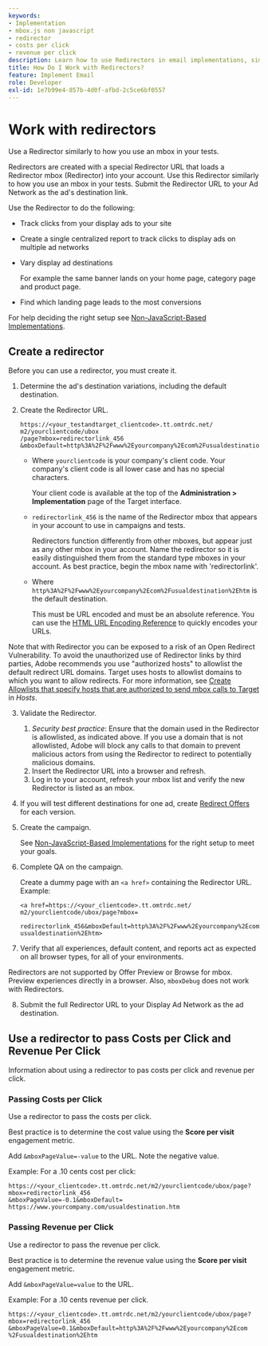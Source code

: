 ```yaml
---
keywords:
- Implementation
- mbox.js non javascript
- redirector
- costs per click
- revenue per click
description: Learn how to use Redirectors in email implementations, similarly to how you use an mbox in your Adobe Target activities.
title: How Do I Work with Redirectors?
feature: Implement Email
role: Developer
exl-id: 1e7b99e4-857b-4d0f-afbd-2c5ce6bf0557
---
```

# Work with redirectors

Use a Redirector similarly to how you use an mbox in your tests.

Redirectors are created with a special Redirector URL that loads a Redirector mbox (Redirector) into your account. Use this Redirector similarly to how you use an mbox in your tests. Submit the Redirector URL to your Ad Network as the ad's destination link.

Use the Redirector to do the following:

* Track clicks from your display ads to your site 
* Create a single centralized report to track clicks to display ads on multiple ad networks 
* Vary display ad destinations

  For example the same banner lands on your home page, category page and product page. 

* Find which landing page leads to the most conversions

For help deciding the right setup see [Non-JavaScript-Based Implementations](/src/pages/implement/email/index.md). 

## Create a redirector

Before you can use a redirector, you must create it.

1. Determine the ad's destination variations, including the default destination.
2. Create the Redirector URL.

   ```
   https://<your_testandtarget_clientcode>.tt.omtrdc.net/​m2/yourclientcode/ubox
   /​page?mbox=redirectorlink_456
   &mboxDefault=http%3A%2F%2Fwww%2Eyourcompany%2Ecom%2Fusualdestination%2Ehtm
   ```

   * Where `yourclientcode` is your company's client code. Your company's client code is all lower case and has no special characters.

     Your client code is available at the top of the **Administration > Implementation** page of the Target interface.

   * `redirectorlink_456` is the name of the Redirector mbox that appears in your account to use in campaigns and tests.

      Redirectors function differently from other mboxes, but appear just as any other mbox in your account. Name the redirector so it is easily distinguished them from the standard type mboxes in your account.  As best practice, begin the mbox name with 'redirectorlink'.

   * Where `http%3A%2F%2Fwww%2Eyourcompany%2Ecom%2Fusualdestination%2Ehtm` is the default destination.

     This must be URL encoded and must be an absolute reference. You can use the [HTML URL Encoding Reference](https://www.w3schools.com/tags/ref_urlencode.asp) to quickly encodes your URLs.

<InlineAlert variant="warning" slots="text"/>

Note that with Redirector you can be exposed to a risk of an Open Redirect Vulnerability. To avoid the unauthorized use of Redirector links by third parties, Adobe recommends you use "authorized hosts" to allowlist the default redirect URL domains. Target uses hosts to allowlist domains to which you want to allow redirects. For more information, see [Create Allowlists that specify hosts that are authorized to send mbox calls to Target](https://experienceleague.corp.adobe.com/docs/target/using/administer/hosts.html#allowlist) in *Hosts*.

3. Validate the Redirector.
   1. *Security best practice*: Ensure that the domain used in the Redirector is allowlisted, as indicated above. If you use a domain that is not allowlisted, Adobe will block any calls to that domain to prevent malicious actors from using the Redirector to redirect to potentially malicious domains.
   2. Insert the Redirector URL into a browser and refresh.
   3. Log in to your account, refresh your mbox list and verify the new Redirector is listed as an mbox.
4. If you will test different destinations for one ad, create [Redirect Offers](https://experienceleague.corp.adobe.com/docs/target/using/experiences/vec/redirect-offer.html) for each version.
5. Create the campaign.

   See [Non-JavaScript-Based Implementations](/src/pages/implement/email/index.md) for the right setup to meet your goals. 
6. Complete QA on the campaign.

   Create a dummy page with an `<a href>` containing the Redirector URL. Example:

   ```
   <a href=https://<your_clientcode>.tt.omtrdc.net/​m2/yourclientcode/ubox/​page?mbox=
   
   redirectorlink_456&mboxDefault=http%3A%2F%2Fwww%2Eyourcompany%2Ecom%2F​usualdestination%2Ehtm>
   ```

7. Verify that all experiences, default content, and reports act as expected on all browser types, for all of your environments.

<InlineAlert variant="info" slots="text"/>

Redirectors are not supported by Offer Preview or Browse for mbox. Preview experiences directly in a browser. Also, `mboxDebug` does not work with Redirectors.

8. Submit the full Redirector URL to your Display Ad Network as the ad destination.

## Use a redirector to pass Costs per Click and Revenue Per Click

Information about using a redirector to pas costs per click and revenue per click.

### Passing Costs per Click

Use a redirector to pass the costs per click.

<InlineAlert variant="info" slots="text"/>

Best practice is to determine the cost value using the **Score per visit** engagement metric.

Add `&mboxPageValue=-value` to the URL. Note the negative value.

Example: For a .10 cents cost per click:

```
https://<your_clientcode>.tt.omtrdc.net/​m2/yourclientcode/ubox/​page?mbox=redirectorlink_456
&mboxPageValue=-0.1&mboxDefault=​https://www.yourcompany.com/usualdestination.htm
```

### Passing Revenue per Click

Use a redirector to pass the revenue per click.

<InlineAlert variant="info" slots="text"/>

Best practice is to determine the revenue value using the **Score per visit** engagement metric.

Add `&mboxPageValue=value` to the URL.

Example: For a .10 cents revenue per click.

```
https://<​your_clientcode>​​​​.tt​​.omtrdc​.net/​​m2/​yourclientcode/​ubox/​​​page?mbox=redirectorlink_456
&mboxPageValue=0.1​&mbox​Default=​​http%3A%2F%2Fwww%2E​yourcompany%2Ecom​%2Fusualdestination%2Ehtm
```
